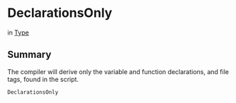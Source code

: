 # DeclarationsOnly

 in [Type](/api/csharp/yarn.compiler.compilationjob.type.md)

## Summary

The compiler will derive only the variable and
function declarations, and file tags, found in the
script.

```csharp
DeclarationsOnly
```

